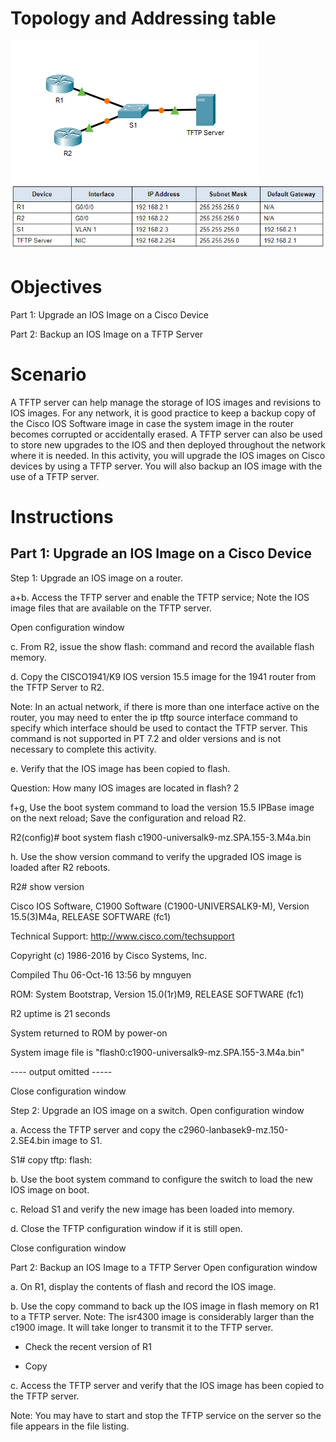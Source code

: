 # Topology and Addressing table
![CiscoIOS](/Images/CiscoIOSImage-pic0.png)
![CiscoIOS](/Images/CiscoIOSImage-pic1.png)

# Objectives
Part 1: Upgrade an IOS Image on a Cisco Device

Part 2: Backup an IOS Image on a TFTP Server

# Scenario
A TFTP server can help manage the storage of IOS images and revisions to IOS images. For any network, it is good practice to keep a backup copy of the Cisco IOS Software image in case the system image in the router becomes corrupted or accidentally erased. A TFTP server can also be used to store new upgrades to the IOS and then deployed throughout the network where it is needed. In this activity, you will upgrade the IOS images on Cisco devices by using a TFTP server. You will also backup an IOS image with the use of a TFTP server.

# Instructions
## Part 1: Upgrade an IOS Image on a Cisco Device

Step 1: Upgrade an IOS image on a router.

a+b.     Access the TFTP server and enable the TFTP service; Note the IOS image files that are available on the TFTP server.

Open configuration window

c.     From R2, issue the show flash: command and record the available flash memory.

d.     Copy the CISCO1941/K9 IOS version 15.5 image for the 1941 router from the TFTP Server to R2.

Note: In an actual network, if there is more than one interface active on the router, you may need to enter the ip tftp source interface command to specify which interface should be used to contact the TFTP server. This command is not supported in PT 7.2 and older versions and is not necessary to complete this activity.

e.     Verify that the IOS image has been copied to flash.

Question:
How many IOS images are located in flash? 2

f+g,      Use the boot system command to load the version 15.5 IPBase image on the next reload; Save the configuration and reload R2.

R2(config)# boot system flash c1900-universalk9-mz.SPA.155-3.M4a.bin

h.     Use the show version command to verify the upgraded IOS image is loaded after R2 reboots.

R2# show version

Cisco IOS Software, C1900 Software (C1900-UNIVERSALK9-M), Version 15.5(3)M4a, RELEASE SOFTWARE (fc1)

Technical Support: http://www.cisco.com/techsupport

Copyright (c) 1986-2016 by Cisco Systems, Inc.

Compiled Thu 06-Oct-16 13:56 by mnguyen

 

ROM: System Bootstrap, Version 15.0(1r)M9, RELEASE SOFTWARE (fc1)

 

R2 uptime is 21 seconds

System returned to ROM by power-on

System image file is "flash0:c1900-universalk9-mz.SPA.155-3.M4a.bin"

---- output omitted -----

Close configuration window

Step 2: Upgrade an IOS image on a switch.
Open configuration window

a.     Access the TFTP server and copy the c2960-lanbasek9-mz.150-2.SE4.bin image to S1.

S1# copy tftp: flash:

b.     Use the boot system command to configure the switch to load the new IOS image on boot.

c.     Reload S1 and verify the new image has been loaded into memory.

d.     Close the TFTP configuration window if it is still open.

Close configuration window

Part 2: Backup an IOS Image to a TFTP Server
Open configuration window

a.     On R1, display the contents of flash and record the IOS image.

b.     Use the copy command to back up the IOS image in flash memory on R1 to a TFTP server. Note: The isr4300 image is considerably larger than the c1900 image. It will take longer to transmit it to the TFTP server.

- Check the recent version of R1
  
- Copy
  

c.     Access the TFTP server and verify that the IOS image has been copied to the TFTP server.

Note: You may have to start and stop the TFTP service on the server so the file appears in the file listing.

